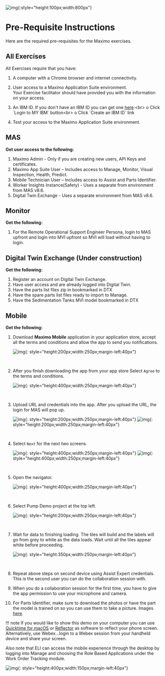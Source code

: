 ![img](/img/mas_8.6/banner.png){:style="height:100px;width:800px"}

# Pre-Requisite Instructions

Here are the required pre-requisites for the Maximo exercises.

## All Exercises

All Exercises require that you have:

1.  A computer with a Chrome browser and internet connectivity.

2.  User access to a Maximo Application Suite environment.<br>
Your Exercise facilitator should have provided you with the information on your access.

3.  An IBM ID.  If you don't have an IBM ID you can get one [here](https://www.ibm.com/account/reg/signup?):<br>
o Click `Login to MY IBM` button<br>
o Click `Create an IBM ID` link

4.  Test your access to the Maximo Application Suite environment.

## MAS

<b>Get user access to the following:</b>

1. Maximo Admin - Only if you are creating new users, API Keys and certificates. 
2. Maximo App Suite User – Includes access to Manage, Monitor, Visual Inspection, Health, Predict.      
5. Mobile Technician User – Includes access to Assist and Parts Identifier. 
6. Worker Insights Instance(Safety) - Uses a separate from environment from MAS v8.6.  
7. Digital Twin Exchange - Uses a separate environment from MAS v8.6.

## Monitor

<b>Get the following:</b>

1. For the Remote Operational Support Engineer Persona, login to MAS upfront and login into MVI upfront so MVI will load without having to login.

## Digital Twin Exchange (Under construction)

<b>Get the following:</b>

1. Register an account on Digital Twin Exchange.
2. Have user access and are already logged into Digital Twin.
3. Have the parts list files zip in bookmarked in DTX 
4. Have the spare parts list files ready to import to Manage.
5. Have the Sedimentation Tanks MVI model bookmarked in DTX



## Mobile

<b>Get the following:</b>

1. Download <b>Maximo Mobile</b> application in your application store, accept all the terms and conditions and allow the app to send you notifications.

    ![img](/img/mas_8.6/assist_ui.png){: style="height:200px;width:250px;margin-left:40px"}

    <br>
2. After you finish downloading the app from your app store Select `Agree` to the terms and conditions.

    ![img](/img/mas_8.6/terms_conditions.png){: style="height:400px;width:250px;margin-left:40px"}

     <br>
3. Upload URL and credentials into the app. After you upload the URL, the login for MAS will pop up. 

    ![img](/img/mas_8.6/assist_url.png){: style="height:200px;width:250px;margin-left:40px"}
    ![img](/img/mas_8.6/assist_login.png){: style="height:200px;width:250px;margin-left:40px"}

     <br>
4. Select `Next` for the next two screens.

    ![img](/img/mas_8.6/next_1.png){: style="height:400px;width:250px;margin-left:40px"}
    ![img](/img/mas_8.6/next_2.png){: style="height:400px;width:250px;margin-left:40px"}

     <br>
5. Open the navigator.

    ![img](/img/mas_8.6/open_nav.png){: style="height:400px;width:250px;margin-left:40px"}

     <br>
6. Select Pump Demo project at the top left.

    ![img](/img/mas_8.6/assist_pumpproject.png){: style="height:200px;width:250px;margin-left:40px"}

     <br>
7. Wait for data to finishing loading. The tiles will build and the labels will go from grey to white as the data loads.  Wait until all the tiles appear white before proceeding. 

    ![img](/img/mas_8.6/mobileUItiles.png){: style="height:350px;width:250px;margin-left:40px"}

     <br>
8. Repeat above steps on second device using Assist Expert credentials. This is the second user you can do the collaboration session with.<br>
9. When you do a collaboration session for the first time, you have to give the app permission to use your microphone and camera.<br>
10. For Parts Identifier, make sure to download the photos or have the part the model is trained on so you can use them to take a picture. Images [here](https://ibm.box.com/s/o5pve4eh3y60e8j668h3ssjcfx3u9nqd). 

!!! note
    If you would like to show this demo on your computer you can use [Quicktime for macOS](https://support.apple.com/guide/quicktime-player/welcome/mac) or [Reflector](https://www.airsquirrels.com/reflector) as software to reflect your phone screen. Alternatively, use Webex...login to a Webex session from your handheld device and share your screen.

Also note that ELI can access the mobile experience through the desktop by logging into Manage and choosing the Role Based Applications under the Work Order Tracking module.

![img](/img/mas_8.6/managemobile.png){: style="height:400px;width:150px;margin-left:40px"}

<!-- ## Health/Predict (set up private view on grid, starting with the grid view/main screen)

1. From the grid view...
2. To add the status column...click on the `Column Selection` icon, click on `Manage columns`, Lookup `status`, select `status`, click on `Column Selection` to close this feature.  The status column should appear as the far right column
3. Use the magnifier glass to search for `pmpd`.  This will limit the display to the 10 pumps.

    ![img](/img/mas_8.6/step3_health.png){: style="height:172px;width:200px;margin-left:40px"}

4. Click on `Type` in the header column to sort the OEM pumps and non-OEM pumps.
5. Finally, use the selection box at the top of the page to save your view.

    ![img](/img/mas_8.6/step5_health.png){: style="height:200px;width:600px;margin-left:40px"} -->

